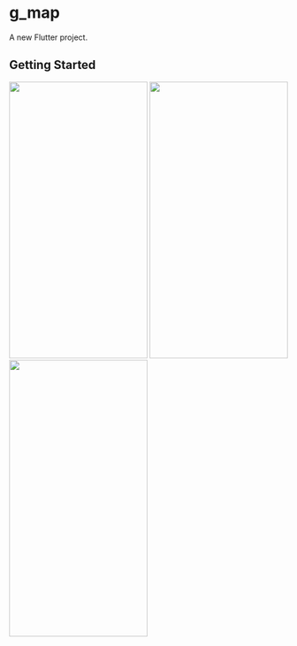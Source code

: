# g_map

A new Flutter project.

## Getting Started

<img src="https://user-images.githubusercontent.com/111565916/192130681-1101d7a1-a604-4920-bb9f-1f2ceb4114b6.jpg" height=500 width=250> <img src="https://user-images.githubusercontent.com/111565916/192130685-a2cb914d-b192-4d3b-acf0-59159841a0e8.jpg" height=500 width=250> <img src="https://user-images.githubusercontent.com/111565916/192131170-f3433b26-b98d-44f2-b2ac-8871f2081290.gif" height=500 width=250>

